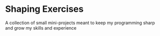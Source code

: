 # Shaping Exercises
 A collection of small mini-projects meant to keep my programming sharp and grow my skills and experience
